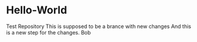 # Hello-World
Test Repository
This is supposed to be a brance with new changes
And this is a new step for the changes.
Bob
